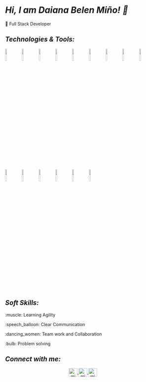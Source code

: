 # ***Hi, I am Daiana Belen Miño! 👋***

:space_invader: Full Stack Developer 

## ***Technologies & Tools:***

<img width="10%" src="https://seeklogo.com/images/C/css3-logo-8724075274-seeklogo.com.png">
<img width="10%" src="https://seeklogo.com/images/H/html5-logo-EF92D240D7-seeklogo.com.png">
<img width="10%" src="https://seeklogo.com/images/J/javascript-logo-E967E87D74-seeklogo.com.png">
<img width="10%" src="https://seeklogo.com/images/P/python-logo-C50EED1930-seeklogo.com.png">
<img width="10%" src="https://seeklogo.com/images/J/java-logo-7833D1D21A-seeklogo.com.png">
<img width="10%" src="https://seeklogo.com/images/M/MySQL-logo-F6FF285A58-seeklogo.com.png">
<img width="10%" src="https://seeklogo.com/images/M/mongodb-logo-427DDF8FDE-seeklogo.com.png">
<img width="10%" src="https://seeklogo.com/images/P/power-bi-microsoft-logo-E4FC8DE4A9-seeklogo.com.png?v=637908007690000000">
<img width="10%" src="https://seeklogo.com/images/B/bootstrap-5-logo-85A1F11F4F-seeklogo.com.png">
<img width="10%" src="https://seeklogo.com/images/F/figma-logo-3C82F1B96E-seeklogo.com.png">
<img width="10%" src="https://seeklogo.com/images/R/react-logo-7B3CE81517-seeklogo.com.png">
<img width="10%" src="https://seeklogo.com/images/P/postman-api-platform-logo-D6B8AB9B0D-seeklogo.com.png">
<img width="10%" src="https://seeklogo.com/images/S/spring-boot-logo-9D6125D4E7-seeklogo.com.png">
<img width="10%" src="https://seeklogo.com/images/M/maven-logo-5A9B272A6E-seeklogo.com.png">
<img width="10%" src="https://seeklogo.com/images/D/docker-logo-6D6F987702-seeklogo.com.png">


## ***Soft Skills:***
   <p>:muscle: Learning Agility</p>
   <p>:speech_balloon: Clear Communication</p>
   <p>:dancing_women: Team work and Collaboration</p>
   <p>:bulb: Problem solving</p>
        
## ***Connect with me:***
    
 <p align="center">
  <a href="mailto:belcita814@gmail.com" target="blank">
    <img align="center" src="https://cdn.jsdelivr.net/npm/simple-icons@3.0.1/icons/gmail.svg" alt="midu.dev" height="28px" width="28px" />
  </a>
  <a href="https://www.linkedin.com/in/d-belen-mi%C3%B1o/" target="blank">
    <img align="center" src="https://cdn.jsdelivr.net/npm/simple-icons@3.0.1/icons/linkedin.svg" alt="midudev" height="28px" width="28px" />
  </a>
  <a href="https://www.instagram.com/belldaiana/" target="blank">
    <img align="center" src="https://cdn.jsdelivr.net/npm/simple-icons@3.0.1/icons/instagram.svg" alt="midu.dev" height="28px" width="28px" />
  </a>
</p>
<!---
belldaiana/belldaiana is a ✨ special ✨ repository because its `README.md` (this file) appears on your GitHub profile.
You can click the Preview link to take a look at your changes.
--->
